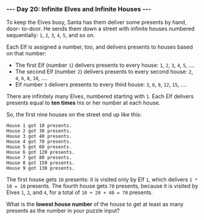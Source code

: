 ### --- Day 20: Infinite Elves and Infinite Houses ---

To keep the Elves busy, Santa has them deliver some presents by hand, door-
to-door. He sends them down a street with infinite houses numbered
sequentially: `1`, `2`, `3`, `4`, `5`, and so on.

Each Elf is assigned a number, too, and delivers presents to houses based
on that number:

- The first Elf (number `1`) delivers presents to every house: `1`, `2`, `3`, `4`,
  `5`, ….
- The second Elf (number `2`) delivers presents to every second house: `2`,
  `4`, `6`, `8`, `10`, ….
- Elf number `3` delivers presents to every third house: `3`, `6`, `9`, `12`, `15`,
  ….

There are infinitely many Elves, numbered starting with `1`. Each Elf
delivers presents equal to **ten times** his or her number at each house.

So, the first nine houses on the street end up like this:

```
House 1 got 10 presents.
House 2 got 30 presents.
House 3 got 40 presents.
House 4 got 70 presents.
House 5 got 60 presents.
House 6 got 120 presents.
House 7 got 80 presents.
House 8 got 150 presents.
House 9 got 130 presents.
```

The first house gets `10` presents: it is visited only by Elf `1`, which
delivers `1 * 10 = 10` presents. The fourth house gets `70` presents, because
it is visited by Elves `1`, `2`, and `4`, for a total of `10 + 20 + 40 = 70`
presents.

What is the **lowest house number** of the house to get at least as many
presents as the number in your puzzle input?
